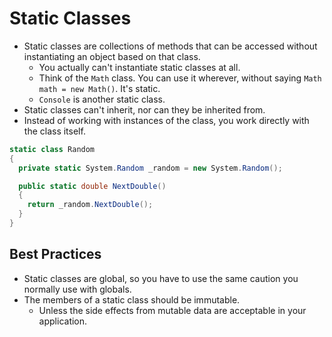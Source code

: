 # Static Classes

- Static classes are collections of methods that can be accessed without instantiating an object based on that class.
  - You actually can't instantiate static classes at all.
  - Think of the `Math` class. You can use it wherever, without saying `Math math = new Math()`. It's static.
  - `Console` is another static class.
- Static classes can't inherit, nor can they be inherited from.
- Instead of working with instances of the class, you work directly with the class itself.

```c#
static class Random
{
  private static System.Random _random = new System.Random();

  public static double NextDouble()
  {
    return _random.NextDouble();
  }
}
```

## Best Practices

- Static classes are global, so you have to use the same caution you normally use with globals.
- The members of a static class should be immutable.
  - Unless the side effects from mutable data are acceptable in your application.
